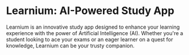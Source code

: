 # Learnium: AI-Powered Study App

Learnium is an innovative study app designed to enhance your learning experience with the power of Artificial Intelligence (AI). Whether you're a student looking to ace your exams or an eager learner on a quest for knowledge, Learnium can be your trusty companion.
